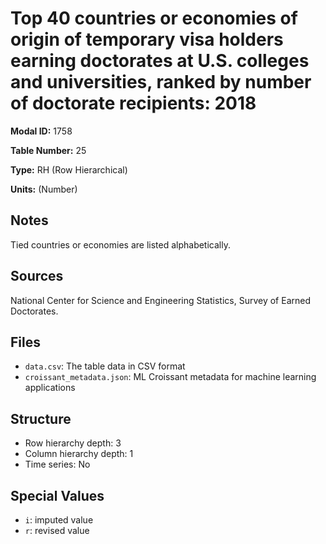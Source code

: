 # Top 40 countries or economies of origin of temporary visa holders earning doctorates at U.S. colleges and universities, ranked by number of doctorate recipients: 2018

**Modal ID:** 1758

**Table Number:** 25

**Type:** RH (Row Hierarchical)

**Units:** (Number)

## Notes

Tied countries or economies are listed alphabetically.

## Sources

National Center for Science and Engineering Statistics, Survey of Earned Doctorates.

## Files

- `data.csv`: The table data in CSV format
- `croissant_metadata.json`: ML Croissant metadata for machine learning applications

## Structure

- Row hierarchy depth: 3
- Column hierarchy depth: 1
- Time series: No

## Special Values

- `i`: imputed value
- `r`: revised value
